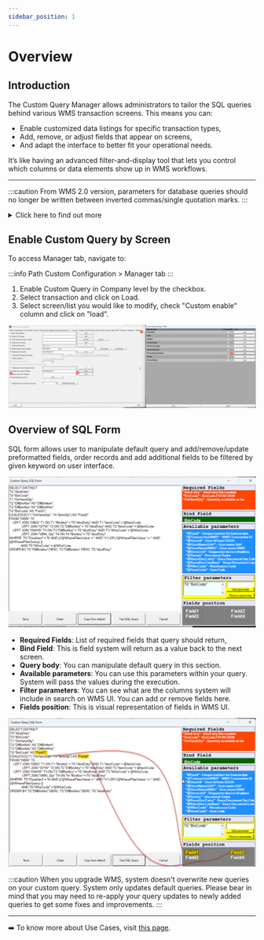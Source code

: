 ```yaml
---
sidebar_position: 1
---
```


# Overview

## Introduction

The Custom Query Manager allows administrators to tailor the SQL queries behind various WMS transaction screens. This means you can:

- Enable customized data listings for specific transaction types,
- Add, remove, or adjust fields that appear on screens,
- And adapt the interface to better fit your operational needs.

It’s like having an advanced filter-and-display tool that lets you control which columns or data elements show up in WMS workflows.

---

:::caution
From WMS 2.0 version, parameters for database queries should no longer be written between inverted commas/single quotation marks.
:::

<details>
<summary>Click here to find out more</summary>
<div>
Obsolete usage:
```text
'@ItemCode'
```
From WMS 2.0 version
```text
@ItemCode
```
</div>
</details>

## Enable Custom Query by Screen

To access Manager tab, navigate to:

:::info Path
Custom Configuration > Manager tab
:::

1. Enable Custom Query in Company level by the checkbox.
2. Select transaction and click on Load.
3. Select screen/list you would like to modify, check "Custom enable" column and click on "load".

![Custom Configuration Query](./media/screenshot-1.png)

## Overview of SQL Form

SQL form allows user to manipulate default query and add/remove/update preformatted fields, order records and add additional fields to be filtered by given keyword on user interface.

![SQL Form](./media/screenshot-2.png)

- **Required Fields**: List of required fields that query should return,
- **Bind Field**: This is field system will return as a value back to the next screen.
- **Query body**: You can manipulate default query in this section.
- **Available parameters**: You can use this parameters within your query. System will pass the values during the execution.
- **Filter parameters**: You can see what are the columns system will include in search on WMS UI. You can add or remove fields here.
- **Fields position**: This is visual representation of fields in WMS UI.

![SQL Form](./media/screenshot-3.png)

:::caution
    When you upgrade WMS, system doesn't overwrite new queries on your custom query. System only updates default queries. Please bear in mind that you may need to re-apply your query updates to newly added queries to get some fixes and improvements.
:::

---

➡️ To know more about Use Cases, visit [this page](../custom-query-manager/use-cases/batch-serial-info-example.md).
